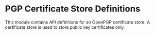 <!--
SPDX-FileCopyrightText: 2022 Paul Schaub <info@pgpainless.org>

SPDX-License-Identifier: Apache-2.0
-->

# PGP Certificate Store Definitions

This module contains API definitions for an OpenPGP certificate store.
A certificate store is used to store public key certificates only.
